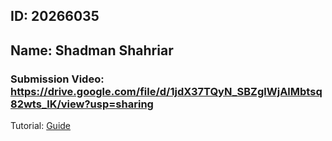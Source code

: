 ## ID: 20266035
## Name: Shadman Shahriar

### Submission Video: https://drive.google.com/file/d/1jdX37TQyN_SBZglWjAlMbtsq82wts_lK/view?usp=sharing
Tutorial: [Guide](https://hpc-carpentry.github.io/hpc-shell/00-hpc-intro/index.html)
